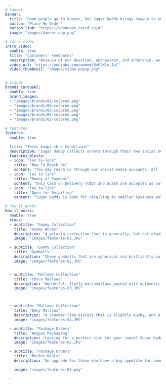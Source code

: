 ```yaml
---
# banner
banner:
  title: "Good people go to heaven, but Sugar Daddy brings heaven to you"
  button: "Place My Order"
  button_link: "https://sdshopee.carrd.co/#"
  image: "images/banner-app.png"

# intro video
intro_video:
  enable: true
  title: "Customers' Feedbacks"
  description: "Because of our devotion, enthusiasm, and endurance, we, a group of young entrepreneurs began a candy business in 2021 amidst the pandemic. Our very own Sugar Daddy has progressed effectively from ideation and company creation to eventually uploading products and conducting business operations."
  video_url: "https://youtube.com/embed/BvFlKlm_IaI"
  video_thumbnail: "images/video-popup.png"


# brands
brands_carousel:
  enable: true
  brand_images:
  - "images/brands/01-colored.png"
  - "images/brands/04-colored.png"
  - "images/brands/03-colored.png"
  - "images/brands/01-colored.png"
  - "images/brands/02-colored.png"

# features
features:
  enable: true

  title: "Terms &amp; <br> Conditions"
  description: "Sugar Daddy collects orders through their own social media platforms and you may place your orders from Sundays-Mondays. Saturdays are allotted for deliveries or ordered products throughout the week and the courier will take a photo of the documentation upon the receipt of your order."
  features_blocks:
  - icon: "las la-lock"
    title: "How To Reach Us"
    content: "You may reach us through our social media accounts. All links are found in the footer."
  - icon: "las la-link"
    title: "Modes of Payment"
    content: "Only Cash on Delivery (COD) and Gcash are accepted as our mode of payment."
  - icon: "las la-link"
    title: "Open for Retailing"
    content: "Sugar Daddy is open for retailing to smaller business entities to further help fellow entrepreneurs. Send us an email for more details."

# how_it_works
how_it_works:   
  enable: true
  block:
  - subtitle: "Gummy Collection"
    title: "Gummy Worms"
    description: "A gelatin confection that is generally, but not always, in the shape of a toy worm and is slightly softer than a gummy bear."
    image: "images/features-01.JPG"

  - subtitle: "Gummy Collection"
    title: "Gumballs"
    description: "Chewy gumballs that are spherical and brilliantly colored, and usually have a hard colored sugar covering."
    image: "images/features-02.JPG"


  - subtitle: "Mallows Collection"
    title: "Choco Mallows"
    description: "Wonderful, fluffy marshmallows packed with authentic milk chocolate that are also great for baking and snacking."
    image: "images/features-03.JPG"



  - subtitle: "Mallows Collection"
    title: "Dewy Mallows"
    description: "A cracker-like biscuit that is slightly mushy, and a soft, cakey biscuit baked with butter and graham crackers Cut the cookies in half for a thinner foundation that closely resembles the perfect dewy mallows."
    image: "images/features-04.JPG"

  - subtitle: "Package Orders"
    title: "Angpao Packaging"
    description: "Looking for a perfect size for your snack? Sugar Daddy offers its angpao menu, a stand-up zip locked package consisting of 11 pieces of gummies that can be chosen from our gummies of the week options. With its see-through window, you can easily distinguish what gummies is in the angpao, also with its distinguishing exterior design characterized by our company’s design department"
    image: "images/features-05.JPG"

  - subtitle: "Package Orders"
    title: "Bucket Deals"
    description: "An upgrade for those who have a big appetite for sweets, Sugar Daddy presents its bucket deals; Santa’s cup and Santa’s bucket. Santa’s cup is inspired from the cups commonly used for cold beverages like milk tea—an ongoing trend and uprising innovation for packaging. Santa’s bucket is a 1 liter bucket that is full of gummies of your choice that can be chosen from our gummies of the week list."

    image: "images/features-06.png"

---
```

